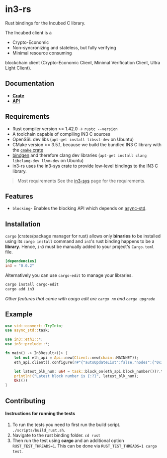 # in3-rs
Rust bindings for the Incubed C library.

The Incubed client is a
* Crypto-Economic
* Non-syncronizing and stateless, but fully verifying
* Minimal resource consuming

blockchain client (Crypto-Economic Client, Minimal Verification Client, Ultra Light Client).

## Documentation
* **[Crate](https://crates.io/crates/in3)**
* **[API](https://docs.rs/in3/)**

## Requirements
* Rust compiler version >= 1.42.0 -> `rustc --version`
* A toolchain capable of compiling IN3 C sources
* OpenSSL dev libs (`apt-get install libssl-dev` on Ubuntu)
* CMake version >= 3.5.1, because we build the bundled IN3 C library with the [`cmake` crate](https://github.com/alexcrichton/cmake-rs)
* [bindgen](https://github.com/rust-lang/rust-bindgen) and therefore clang dev libraries (`apt-get install clang libclang-dev llvm-dev` on Ubuntu)
* in3-rs uses the in3-sys crate to provide low-level bindings to the IN3 C library.

> Most requirements See the [in3-sys](https://github.com/slockit/in3-c/tree/master/rust/in3-sys) page for the requirements.


## Features
* `blocking`- Enables the blocking API which depends on [async-std](https://github.com/async-rs/async-std).

## Installation
`cargo` (crates/package manager for rust) allows only **binaries** to be installed using its `cargo install` command and `in3`'s rust binding happens to be a **library**. Hence, `in3` must be manually added to your project's `Cargo.toml` file.

```toml
[dependencies]
in3 = "0.0.2"
```

Alternatively you can use `cargo-edit` to manage your libraries.

```bash
cargo install cargo-edit
cargo add in3
```

*Other features that come with cargo edit are `cargo rm` and `cargo upgrade`*

## Example
```rust
use std::convert::TryInto;
use async_std::task;

use in3::eth1::*;
use in3::prelude::*;

fn main() -> In3Result<()> {
    let mut eth_api = Api::new(Client::new(chain::MAINNET));
    eth_api.client().configure(r#"{"autoUpdateList":false,"nodes":{"0x1":{"needsUpdate":false}}}}"#)?;

    let latest_blk_num: u64 = task::block_on(eth_api.block_number())?.try_into()?;
    println!("Latest block number is {:?}", latest_blk_num);
    Ok(())
}
```

## Contributing

#### Instructions for running the tests

1. To run the tests you need to first run the build script. `./scripts/build_rust.sh`.
2. Navigate to the rust binding folder. `cd rust`
3. Then run the test using **cargo** and an additional option `RUST_TEST_THREADS=1`. This can be done via `RUST_TEST_THREADS=1 cargo test`.
